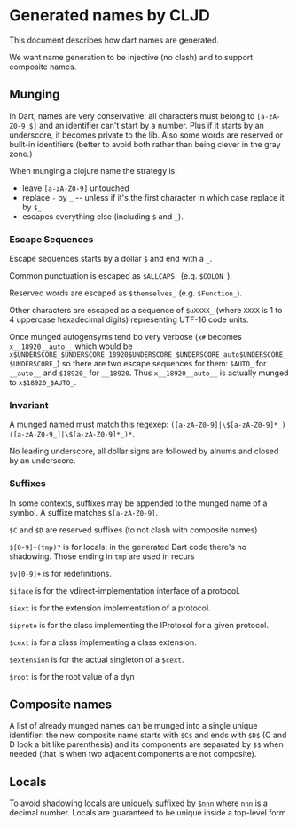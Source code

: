 # Generated names by CLJD

This document describes how dart names are generated.

We want name generation to be injective (no clash) and to support composite names.

## Munging
In Dart, names are very conservative: all characters must belong to `[a-zA-Z0-9_$]` and an identifier can't start by a number.
Plus if it starts by an underscore, it becomes private to the lib. Also some words are reserved or built-in identifiers (better to avoid both rather than being clever in the gray zone.)

When munging a clojure name the strategy is:
 * leave `[a-zA-Z0-9]` untouched
 * replace `-` by `_` -- unless if it's the first character in which case replace it by `$_`
 * escapes everything else (including `$` and `_`).

### Escape Sequences
Escape sequences starts by a dollar `$` and end with a `_`.

Common punctuation is escaped as `$ALLCAPS_` (e.g. `$COLON_`).

Reserved words are escaped as `$themselves_` (e.g. `$Function_`).

Other characters are escaped as a sequence of `$uXXXX_` (where `XXXX` is 1 to 4 uppercase hexadecimal digits) representing UTF-16 code units.

Once munged autogensyms tend bo very verbose (`x#` becomes `x__18920__auto__` which would be `x$UNDERSCORE_$UNDERSCORE_18920$UNDERSCORE_$UNDERSCORE_auto$UNDERSCORE_$UNDERSCORE_`) so there are two escape sequences for them: `$AUTO_` for `__auto__` and `$18920_` for `__18920`. Thus `x__18920__auto__` is actually munged to `x$18920_$AUTO_`.

### Invariant
A munged named must match this regexep: `([a-zA-Z0-9]|\$[a-zA-Z0-9]*_)([a-zA-Z0-9_]|\$[a-zA-Z0-9]*_)*`.

No leading underscore, all dollar signs are followed by alnums and closed by an underscore.

### Suffixes

In some contexts, suffixes may be appended to the munged name of a symbol. A suffixe matches `$[a-zA-Z0-9]`.

`$C` and `$D` are reserved suffixes (to not clash with composite names)

`$[0-9]+(tmp)?` is for locals: in the generated Dart code there's no shadowing. Those ending in `tmp` are used in recurs

`$v[0-9]+` is for redefinitions.

`$iface` is for the vdirect-implementation interface of a protocol.

`$iext` is for the extension implementation of a protocol.

`$iproto` is for the class implementing the IProtocol for a given protocol.

`$cext` is for a class implementing a class extension.

`$extension` is for the actual singleton of a `$cext`.

`$root` is for the root value of a dyn

## Composite names

A list of already munged names can be munged into a single unique identifier: the new composite name starts with `$C$` and ends with `$D$` (C and D look a bit like parenthesis) and its components are separated by `$$` when needed (that is when two adjacent components are not composite).

## Locals
To avoid shadowing locals are uniquely suffixed by `$nnn` where `nnn` is a decimal number.
Locals are guaranteed to be unique inside a top-level form.
